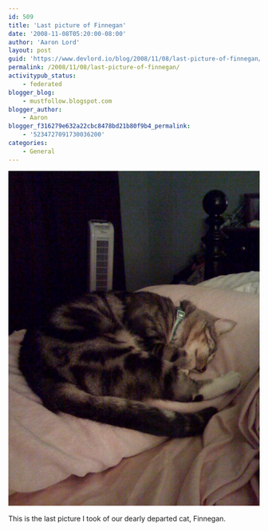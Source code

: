 ```yaml
---
id: 509
title: 'Last picture of Finnegan'
date: '2008-11-08T05:20:00-08:00'
author: 'Aaron Lord'
layout: post
guid: 'https://www.devlord.io/blog/2008/11/08/last-picture-of-finnegan/'
permalink: /2008/11/08/last-picture-of-finnegan/
activitypub_status:
    - federated
blogger_blog:
    - mustfollow.blogspot.com
blogger_author:
    - Aaron
blogger_f316279e632a22cbc8478bd21b80f9b4_permalink:
    - '5234727091730036200'
categories:
    - General
---
```


<p class="mobile-photo"><a href="/wp-content/uploads/2011/10/photo-723089.jpg"><img src="/wp-content/uploads/2011/10/photo-723089.jpg?w=225" border="0" alt="" /></a></p>This is the last picture I took of our dearly departed cat, Finnegan.<div class="blogger-post-footer"><img width='1' height='1' src='' alt='' /></div>